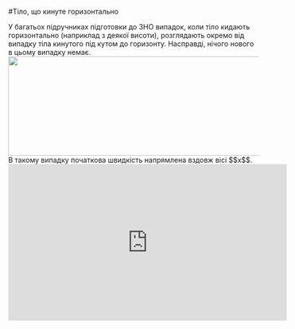 #Тiло, що кинуте горизонтально

<div class="space">У багатьох пiдручниках пiдготовки до ЗНО випадок, коли тiло кидають горизонтально (наприклад з деякої висоти), розглядають окремо вiд випадку тiла кинутого
пiд кутом до горизонту. Насправдi, нiчого нового в цьому випадку немає.</div>
<div class="space"><img class="image" width="600" height="200" src="https://rawgit.com/chudaol/ed-era-book-physics/master/images/chapter_3/7.png" /></div>
<div class="space">В такому випадку початкова швидкiсть напрямлена вздовж вiсi $$x$$.</div>

<div class="fluidMedia">
<iframe width="560" height="315" src="https://youtu.be/soTUgFuBOtg" frameborder="0" allowfullscreen></iframe>
</div>

